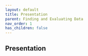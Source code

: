 ```yaml
---
layout: default
title: Presentation
parent: Finding and Evaluating Data
nav_order: 1
has_children: false
---
```



## Presentation


